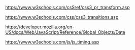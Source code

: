 
https://www.w3schools.com/csSref/css3_pr_transform.asp

https://www.w3schools.com/css/css3_transitions.asp

https://developer.mozilla.org/en-US/docs/Web/JavaScript/Reference/Global_Objects/Date

https://www.w3schools.com/js/js_timing.asp